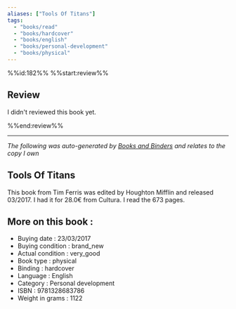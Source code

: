```yaml
---
aliases: ["Tools Of Titans"] 
tags: 
  - "books/read" 
  - "books/hardcover" 
  - "books/english"
  - "books/personal-development"
  - "books/physical"
---
```

%%id:182%%
%%start:review%%
## Review
I didn't reviewed this book yet. 

%%end:review%%

---
_The following was auto-generated by [Books and Binders](Books%20and%20Binders.md) and relates to the copy I own_
## Tools Of Titans
This book from Tim Ferris was edited by Houghton Mifflin and released 03/2017. I had it for 28.0€ from Cultura. I read the 673 pages.

## More on this book :
- Buying date : 23/03/2017
- Buying condition : brand_new
- Actual condition : very_good
- Book type : physical
- Binding : hardcover
- Language : English
- Category : Personal development
- ISBN : 9781328683786
- Weight in grams : 1122
